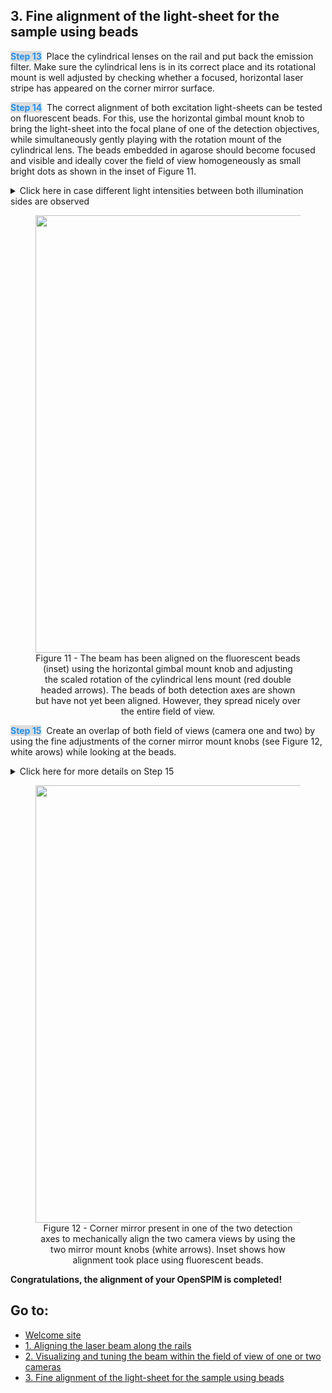 ## 3. Fine alignment of the light-sheet for the sample using beads
<span style="color:#1E90FF; background-color:#DCDCDC; font-weight:bold">Step 13</span>&nbsp;
Place the cylindrical lenses on the rail and put back the emission filter. Make sure the cylindrical lens is in its correct place and its rotational mount is well adjusted by checking whether a focused, horizontal laser stripe has appeared on the corner mirror surface.

<span style="color:#1E90FF; background-color:#DCDCDC; font-weight:bold">Step 14</span>&nbsp;
The correct alignment of both excitation light-sheets can be tested on fluorescent beads. For this, use the horizontal gimbal mount knob to bring the light-sheet into the focal plane of one of the detection objectives, while simultaneously gently playing with the rotation mount of the cylindrical lens. The beads embedded in agarose should become focused and visible and ideally cover the field of view homogeneously as small bright dots as shown in the inset of Figure 11.

<details><summary>Click here in case different light intensities between both illumination sides are observed</summary>
<p>
Different light intensities of the beads between the left and right illumination axes, may indicate slight beam alignment differences. This issue can be corrected by looking at the beads. In the illumination axis, where a lower intensity of beads is observed, the height of the beam can carefully be adjusted by using the two reflecting mirrors positioned prior to the rail carrying the first telescopic system. By making slight adjustments with a 5/64" hex key adjuster, intensities should increase and decrease. Aim to maximize light intensity on both illumination axes.
</p>
</details>

<figure align="center">
  <a href="https://openspim.org/images/alignment/Alignment_Figure11.png" target="_blank"><img width="700" src="https://openspim.org/images/alignment/Alignment_Figure11.png"></a>
<figcaption> Figure 11 - The beam has been aligned on the fluorescent beads (inset) using the horizontal gimbal mount knob and adjusting the scaled rotation of the cylindrical lens mount (red double headed arrows). The beads of both detection axes are shown but have not yet been aligned. However, they spread nicely over the entire field of view. 
</figcaption>
</figure> 

<span style="color:#1E90FF; background-color:#DCDCDC; font-weight:bold">Step 15</span>&nbsp;
Create an overlap of both field of views (camera one and two) by using the fine adjustments of the corner mirror mount knobs (see Figure 12, white arows) while looking at the beads.
<details><summary>Click here for more details on Step 15</summary>
<p>
Make sure the same beads are visible in the two sister cameras and that the beads are co-focused by moving one of the detection objectives in z. Then use the corner mirror mount knobs (Figure 12, white arrows) of the 2-inch corner mirror mount (KCB2EC/M, Thorlabs) to co-align the two field of views until all beads overlap. If a significant stronger mismatch of beads is visible at the outer corners of the field of view and the impression of a spiraling feeling occurs while going through the beads in z, then one of the two cameras has to be rotated before the overall match of the beads can be improved (see also Step 12).
</p>
</details>

<figure align="center">
  <a href="https://openspim.org/images/alignment/Alignment_Figure12.png" target="_blank"><img width="700" src="https://openspim.org/images/alignment/Alignment_Figure12.png"></a>
<figcaption> Figure 12 - Corner mirror present in one of the two detection axes to mechanically align the two camera views by using the two mirror mount knobs (white arrows). Inset shows how alignment took place using fluorescent beads.
</figcaption>
</figure> 

**Congratulations, the alignment of your OpenSPIM is completed!**

##  Go to:
-   [Welcome site](https://openspim.org/xopenspim/alignment_welcome)
- [1. Aligning the laser beam along the rails](https://openspim.org/xopenspim/alignment_rails)
- [2. Visualizing and tuning the beam within the field of view of one or two cameras](https://openspim.org/xopenspim/alignment_FOV) 
- [3. Fine alignment of the light-sheet for the sample using beads](https://openspim.org/xopenspim/alignment_sample)